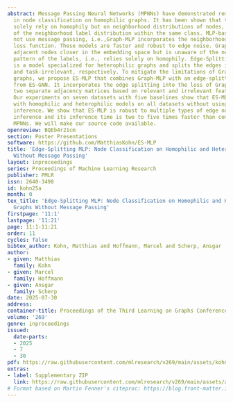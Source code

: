 ```yaml
---
abstract: Message Passing Neural Networks (MPNNs) have demonstrated remarkable success
  in node classification on homophilic graphs. It has been shown that they do not
  solely rely on homophily but on neighborhood distributions of nodes, i.e., consistency
  of the neighborhood label distribution within the same class. MLP-based models do
  not use message passing, i.e.,Graph-MLP incorporates the neighborhood in a separate
  loss function. These models are faster and robust to edge noise. Graph-MLP maps
  adjacent nodes closer in the embedding space but is unaware of the neighborhood
  pattern of the labels, i.e., relies solely on homophily. Edge-Splitting GNN (ES-GNN)
  is a model specialized for heterophilic graphs and splits the edges into task-relevant
  and task-irrelevant, respectively. To mitigate the limitations of Graph-MLP on heterophilic
  graphs, we propose ES-MLP that combines Graph-MLP with an edge-splitting mechanism
  from ES-GNN. It incorporates the edge splitting into the loss of Graph-MLP to learn
  two separate adjacency matrices based on relevant and irrelevant feature pairs.
  Our experiments on seven datasets with five baselines show that ES-MLP is on par
  with homophilic and heterophilic models on all datasets without using edges during
  inference. We show that ES-MLP is robust to multiple types of edge noise during
  inference and its inference time is two to five times faster than commonly used
  MPNNs. We will make our source code available.
openreview: BQEb4r21cm
section: Poster Presentations
software: https://github.com/MatthiasKohn/ES-MLP
title: 'Edge-Splitting MLP: Node Classification on Homophilic and Heterophilic Graphs
  Without Message Passing'
layout: inproceedings
series: Proceedings of Machine Learning Research
publisher: PMLR
issn: 2640-3498
id: kohn25a
month: 0
tex_title: 'Edge-Splitting MLP: Node Classification on Homophilic and Heterophilic
  Graphs Without Message Passing'
firstpage: '11:1'
lastpage: '11:21'
page: 11:1-11:21
order: 11
cycles: false
bibtex_author: Kohn, Matthias and Hoffmann, Marcel and Scherp, Ansgar
author:
- given: Matthias
  family: Kohn
- given: Marcel
  family: Hoffmann
- given: Ansgar
  family: Scherp
date: 2025-07-30
address:
container-title: Proceedings of the Third Learning on Graphs Conference
volume: '269'
genre: inproceedings
issued:
  date-parts:
  - 2025
  - 7
  - 30
pdf: https://raw.githubusercontent.com/mlresearch/v269/main/assets/kohn25a/kohn25a.pdf
extras:
- label: Supplementary ZIP
  link: https://raw.githubusercontent.com/mlresearch/v269/main/assets/assets/kohn25a/kohn25a-supp.zip
# Format based on Martin Fenner's citeproc: https://blog.front-matter.io/posts/citeproc-yaml-for-bibliographies/
---
```

